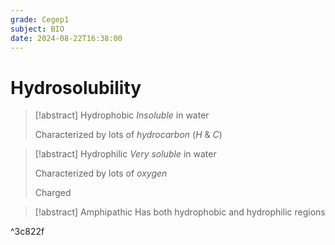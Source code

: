 ```yaml
---
grade: Cegep1
subject: BIO
date: 2024-08-22T16:38:00
---
```


# Hydrosolubility

> [!abstract] Hydrophobic
> *Insoluble* in water
> 
> Characterized by lots of *hydrocarbon* ($H$ &  $C$)

> [!abstract] Hydrophilic
> *Very soluble* in water
> 
> Characterized by lots of *oxygen*
> 
> Charged

> [!abstract] Amphipathic
> Has both hydrophobic and hydrophilic regions

^3c822f

